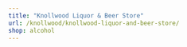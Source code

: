 ```yaml
---
title: "Knollwood Liquor & Beer Store"
url: /knollwood/knollwood-liquor-and-beer-store/
shop: alcohol
---
```

